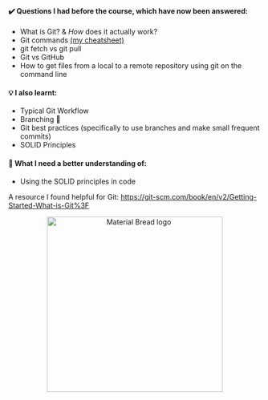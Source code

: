 #### ✔️ Questions I had before the course, which have now been answered:
- What is Git? & _How_ does it actually work?
- Git commands [(my cheatsheet)](my-git-commands-cheatsheet.md)
- git fetch vs git pull
- Git vs GitHub
- How to get files from a local to a remote repository using git on the command line

#### 💡 I also learnt:
- Typical Git Workflow
- Branching 🌳
- Git best practices (specifically to use branches and make small frequent commits)
- SOLID Principles

#### 💭 What I need a better understanding of:
- Using the SOLID principles in code
  
A resource I found helpful for Git: https://git-scm.com/book/en/v2/Getting-Started-What-is-Git%3F

<p align="center">
    <img width="350" src="https://media.giphy.com/media/82okbuuqL4cAVdtQei/giphy.gif" alt="Material Bread logo">
</p>
